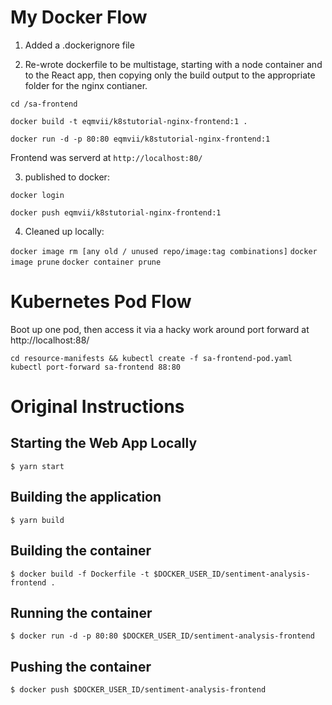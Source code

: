 # My Docker Flow

1. Added a .dockerignore file

2. Re-wrote dockerfile to be multistage, starting with a node container and to the React app, then copying only the build output to the appropriate folder for the nginx contianer.

```
cd /sa-frontend

docker build -t eqmvii/k8stutorial-nginx-frontend:1 .

docker run -d -p 80:80 eqmvii/k8stutorial-nginx-frontend:1
```

Frontend was serverd at `http://localhost:80/`

3. published to docker:

`docker login`

`docker push eqmvii/k8stutorial-nginx-frontend:1`

4. Cleaned up locally:

`docker image rm [any old / unused repo/image:tag combinations]`
`docker image prune`
`docker container prune`

# Kubernetes Pod Flow

Boot up one pod, then access it via a hacky work around port forward at http://localhost:88/
```
cd resource-manifests && kubectl create -f sa-frontend-pod.yaml
kubectl port-forward sa-frontend 88:80
```

# Original Instructions

## Starting the Web App Locally
` $ yarn start `

## Building the application
` $ yarn build `

## Building the container
` $ docker build -f Dockerfile -t $DOCKER_USER_ID/sentiment-analysis-frontend . `

## Running the container
` $ docker run -d -p 80:80 $DOCKER_USER_ID/sentiment-analysis-frontend `

## Pushing the container
` $ docker push $DOCKER_USER_ID/sentiment-analysis-frontend `
